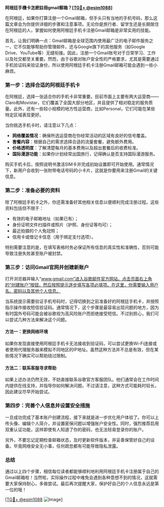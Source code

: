 **阿根廷手機卡怎麽註冊gmail郵箱？[[TG💪+ @esim1088](https://t.me/s/esim1088)]**

在阿根廷，如果你打算注册一个Gmail邮箱，但手头只有当地的手机号码，那么这篇文章会为你提供详细的步骤和注意事项。无论你是旅行者、留学生还是长期居住在阿根廷的人，掌握如何使用阿根廷手机卡注册Gmail邮箱是非常实用的技能。

首先，让我们明确一点：Gmail邮箱是全球范围内使用最广泛的电子邮件服务之一，它不仅能够帮助你管理邮件，还与Google旗下的其他服务（如Google Drive、YouTube等）无缝衔接。因此，注册一个Gmail账号对于日常学习、工作以及社交都至关重要。然而，由于谷歌对账户安全性的严格要求，尤其是需要通过手机验证码来验证身份，所以使用阿根廷手机卡注册Gmail邮箱可能会遇到一些小麻烦。

### 第一步：选择合适的阿根廷手机卡

在阿根廷，选择一张适合你的手机卡非常重要。目前市面上主要有两大运营商——Claro和Movistar，它们覆盖了全国大部分地区，并且提供了相对稳定的服务质量。此外，还有一些较小规模的地方性运营商，比如Personal，它们可能在某些特定区域表现更好。

当你挑选手机卡时，请注意以下几点：

- **网络覆盖情况**：确保所选运营商在你经常活动的区域有良好的信号覆盖。
- **套餐内容**：根据自己的需求选择合适的流量套餐，避免额外费用。
- **价格透明度**：了解清楚每月的基本费用以及超出套餐后的收费标准。
- **国际漫游功能**：如果你计划经常出国旅行，记得确认是否支持国际漫游服务。

购买手机卡后，按照说明书激活SIM卡并完成初始设置即可开始使用。通常情况下，新用户会收到一张附带电话号码的小卡片，这就是你要用来注册Gmail的关键信息。

### 第二步：准备必要的资料

除了阿根廷手机卡之外，你还需准备好其他相关信息以便顺利完成注册过程。这些资料包括但不限于：

- 有效的电子邮箱地址（如果已有）；
- 身份证明文件扫描件或照片（护照、身份证等均可）；
- 最近拍摄的个人免冠照；
- 信用卡或借记卡信息（用于绑定支付选项）。

特别需要注意的是，在填写表格时务必保证所有信息的真实性和准确性，否则可能导致注册失败甚至账户被封禁。

### 第三步：访问Gmail官网并创建新账户

打开浏览器并输入“www.gmail.com”进入谷歌邮件官方网站。点击页面右上角的“创建账户”按钮，然后按照提示逐步填写各项必填项。在这里，你需要输入用户名、密码以及其他个人信息。

当系统提示需要验证手机号码时，记得切换到之前准备好的阿根廷手机卡，并按照指示操作接收短信验证码。通常情况下，这个步骤是最容易出现问题的地方，因为有时国外号码可能会被谷歌视为高风险账户而拒绝接受短信。不过别担心，我们可以尝试几种方法来解决这个问题。

#### 方法一：更换网络环境

如果你发现直接使用阿根廷手机卡无法接收到验证码，可以尝试更换Wi-Fi连接或者使用代理服务器来模拟不同地区的IP地址。虽然这种方法并不总是有效，但在某些情况下确实可以帮助绕过限制。

#### 方法二：联系客服寻求帮助

如果上述办法仍然无效，不妨直接联系谷歌官方客服团队。他们通常会在工作时间内提供在线支持，并指导你如何解决问题。不过请注意，这种方式可能耗时较长，因此建议尽早开始尝试。

### 第四步：完善个人信息并设置安全措施

一旦成功完成了基本账户创建流程，接下来就是进一步优化用户体验了。你可以上传头像、编辑个人简介，并设置密保问题以增强账户安全性。同时，强烈推荐启用双重认证功能，这样即使有人知道了你的密码，也无法轻易登录你的账户。

另外，不要忘记定期检查邮箱状态，及时更新软件版本，并妥善保管好自己的设备。毕竟网络安全无小事，任何疏忽都有可能导致隐私泄露。

### 总结

通过以上四个步骤，相信每位读者都能够顺利地利用阿根廷手机卡注册属于自己的Gmail邮箱啦！当然啦，实际操作过程中难免会遇到各种意想不到的情况，这就需要大家保持耐心，多做尝试。最后再次提醒大家，保护好自己的个人信息永远是第一位的哦！

[[TG💪+ @esim1088](https://t.me/s/esim1088) ![Image](https://i.postimg.cc/4NQfJmqS/Snipaste-2025-05-13-00-14-12.png)]